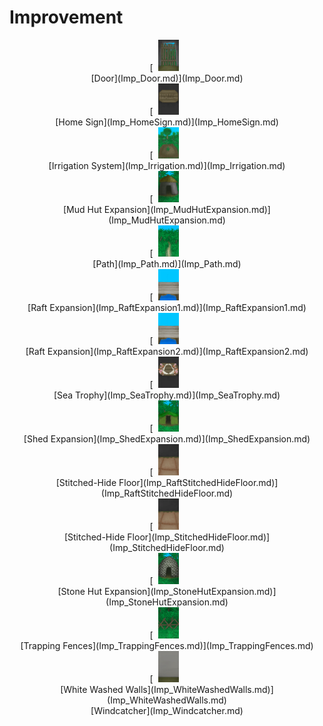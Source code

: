 # Improvement  
<div style="display:inline-block"><div class="gamedatalist" style="text-align:center;;min-height:0px;"><div style="text-align:center;">[<div style="width:50px;display:inline-block;text-align:center"><img decoding="async" src="../wiki/Sprite/Door.png" href="a.md" style="max-width:50px;max-height:50px;"></div><br>[Door](Imp_Door.md)](Imp_Door.md)</div></div><div class="gamedatalist" style="text-align:center;;min-height:0px;"><div style="text-align:center;">[<div style="width:50px;display:inline-block;text-align:center"><img decoding="async" src="../wiki/Sprite/HomeSign.png" href="a.md" style="max-width:50px;max-height:50px;"></div><br>[Home Sign](Imp_HomeSign.md)](Imp_HomeSign.md)</div></div><div class="gamedatalist" style="text-align:center;;min-height:0px;"><div style="text-align:center;">[<div style="width:50px;display:inline-block;text-align:center"><img decoding="async" src="../wiki/Sprite/CropPlotGrowing.png" href="a.md" style="max-width:50px;max-height:50px;"></div><br>[Irrigation System](Imp_Irrigation.md)](Imp_Irrigation.md)</div></div><div class="gamedatalist" style="text-align:center;;min-height:0px;"><div style="text-align:center;">[<div style="width:50px;display:inline-block;text-align:center"><img decoding="async" src="../wiki/Sprite/MudHut.png" href="a.md" style="max-width:50px;max-height:50px;"></div><br>[Mud Hut Expansion](Imp_MudHutExpansion.md)](Imp_MudHutExpansion.md)</div></div><div class="gamedatalist" style="text-align:center;;min-height:0px;"><div style="text-align:center;">[<div style="width:50px;display:inline-block;text-align:center"><img decoding="async" src="../wiki/Sprite/JunglePath.png" href="a.md" style="max-width:50px;max-height:50px;"></div><br>[Path](Imp_Path.md)](Imp_Path.md)</div></div><div class="gamedatalist" style="text-align:center;;min-height:0px;"><div style="text-align:center;">[<div style="width:50px;display:inline-block;text-align:center"><img decoding="async" src="../wiki/Sprite/Expansion.png" href="a.md" style="max-width:50px;max-height:50px;"></div><br>[Raft Expansion](Imp_RaftExpansion1.md)](Imp_RaftExpansion1.md)</div></div><div class="gamedatalist" style="text-align:center;;min-height:0px;"><div style="text-align:center;">[<div style="width:50px;display:inline-block;text-align:center"><img decoding="async" src="../wiki/Sprite/Expansion.png" href="a.md" style="max-width:50px;max-height:50px;"></div><br>[Raft Expansion](Imp_RaftExpansion2.md)](Imp_RaftExpansion2.md)</div></div><div class="gamedatalist" style="text-align:center;;min-height:0px;"><div style="text-align:center;">[<div style="width:50px;display:inline-block;text-align:center"><img decoding="async" src="../wiki/Sprite/SeaTrophy.png" href="a.md" style="max-width:50px;max-height:50px;"></div><br>[Sea Trophy](Imp_SeaTrophy.md)](Imp_SeaTrophy.md)</div></div><div class="gamedatalist" style="text-align:center;;min-height:0px;"><div style="text-align:center;">[<div style="width:50px;display:inline-block;text-align:center"><img decoding="async" src="../wiki/Sprite/Shed.png" href="a.md" style="max-width:50px;max-height:50px;"></div><br>[Shed Expansion](Imp_ShedExpansion.md)](Imp_ShedExpansion.md)</div></div><div class="gamedatalist" style="text-align:center;;min-height:0px;"><div style="text-align:center;">[<div style="width:50px;display:inline-block;text-align:center"><img decoding="async" src="../wiki/Sprite/StitchedHideFloor.png" href="a.md" style="max-width:50px;max-height:50px;"></div><br>[Stitched-Hide Floor](Imp_RaftStitchedHideFloor.md)](Imp_RaftStitchedHideFloor.md)</div></div><div class="gamedatalist" style="text-align:center;;min-height:0px;"><div style="text-align:center;">[<div style="width:50px;display:inline-block;text-align:center"><img decoding="async" src="../wiki/Sprite/StitchedHideFloor.png" href="a.md" style="max-width:50px;max-height:50px;"></div><br>[Stitched-Hide Floor](Imp_StitchedHideFloor.md)](Imp_StitchedHideFloor.md)</div></div><div class="gamedatalist" style="text-align:center;;min-height:0px;"><div style="text-align:center;">[<div style="width:50px;display:inline-block;text-align:center"><img decoding="async" src="../wiki/Sprite/StoneHut.png" href="a.md" style="max-width:50px;max-height:50px;"></div><br>[Stone Hut Expansion](Imp_StoneHutExpansion.md)](Imp_StoneHutExpansion.md)</div></div><div class="gamedatalist" style="text-align:center;;min-height:0px;"><div style="text-align:center;">[<div style="width:50px;display:inline-block;text-align:center"><img decoding="async" src="../wiki/Sprite/TrappingFence.png" href="a.md" style="max-width:50px;max-height:50px;"></div><br>[Trapping Fences](Imp_TrappingFences.md)](Imp_TrappingFences.md)</div></div><div class="gamedatalist" style="text-align:center;;min-height:0px;"><div style="text-align:center;">[<div style="width:50px;display:inline-block;text-align:center"><img decoding="async" src="../wiki/Sprite/WhiteWashedWalls.png" href="a.md" style="max-width:50px;max-height:50px;"></div><br>[White Washed Walls](Imp_WhiteWashedWalls.md)](Imp_WhiteWashedWalls.md)</div></div><div class="gamedatalist" style="text-align:center;;min-height:0px;">[Windcatcher](Imp_Windcatcher.md)</div></div>  
  


<script>document.title="Improvement - Card Survival Wiki";</script>